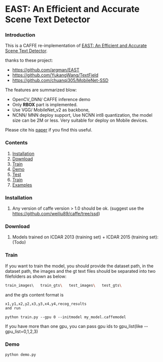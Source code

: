 # EAST: An Efficient and Accurate Scene Text Detector

### Introduction
This is a CAFFE re-implementation of [EAST: An Efficient and Accurate Scene Text Detector](https://arxiv.org/abs/1704.03155v2).

thanks to these project:

- https://github.com/argman/EAST
- https://github.com/YukangWang/TextField
- https://github.com/chuanqi305/MobileNet-SSD

The features are summarized blow:

+ OpenCV_DNN/ CAFFE inference demo
+ Only **RBOX** part is implemented.
+ Use VGG/ MobileNet_v2 as backbone,
+ NCNN/ MNN deploy support, Use NCNN int8 quantization, the model size can be 2M or less. Very suitable for deploy on Mobile devices. 


Please cite his [paper](https://arxiv.org/abs/1704.03155v2) if you find this useful.

### Contents
1. [Installation](#installation)
2. [Download](#download)
3. [Train](#Train)
4. [Demo](#demo)
5. [Test](#train)
6. [Train](#test)
7. [Examples](#examples)

### Installation
1. Any version of caffe version > 1.0 should be ok. (suggest use the https://github.com/weiliu89/caffe/tree/ssd)

### Download
1. Models trained on ICDAR 2013 (training set) + ICDAR 2015 (training set): (Todo)

### Train
If you want to train the model, you should provide the dataset path, in the dataset path, the images and the gt text files should be separated into two filefolders as shown as below:

```bash
train_images\   train_gts\   test_images\   test_gts\
```

and the gts content format is

```bash
x1,y1,x2,y2,x3,y3,x4,y4,recog_results
and run
```

```
python train.py --gpu 0 --initmodel my_model.caffemodel
```

If you have more than one gpu, you can pass gpu ids to gpu_list(like --gpu_list=0,1,2,3)

### Demo
```
python demo.py 
```
